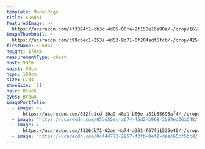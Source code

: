 ```yaml
---
template: ModelPage
title: Kundai
featuredImage: >-
  https://ucarecdn.com/4f3364f1-cb3d-4d05-86fe-2f150e16a90a/-/crop/1619x746/13,900/-/preview/
imageThumbnail: >-
  https://ucarecdn.com/c99cbec1-253e-4d53-9d71-0f204adf5fcb/-/crop/425x621/164,207/-/preview/
firstName: Kundai
height: 179cm
measurementType: chest
bust: 98cm
waist: 93cm
hips: 109cm
size: L/34
shoeSize: '11'
hair: Black
eyes: Brown
imagePortfolio:
  - image: >-
      https://ucarecdn.com/832fa1cd-10a9-48d1-b86e-a81b55695af4/-/crop/683x898/0,126/-/preview/
  - image: 'https://ucarecdn.com/05bd55ec-a674-46d2-b968-3b94ed361648/'
  - image: >-
      https://ucarecdn.com/f326db71-62ae-4a74-a361-f67fd1535e46/-/crop/1215x1563/0,173/-/preview/
  - image: 'https://ucarecdn.com/8c444772-2957-43fb-9ef2-deac65cf5bcd/'
---
```


